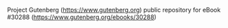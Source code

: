Project Gutenberg (https://www.gutenberg.org) public repository for eBook #30288 (https://www.gutenberg.org/ebooks/30288)
